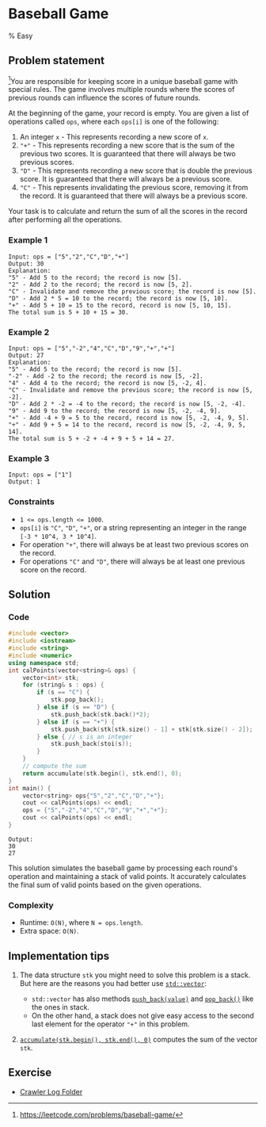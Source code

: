 # Baseball Game
% Easy
## Problem statement

[^url]You are responsible for keeping score in a unique baseball game with special rules. The game involves multiple rounds where the scores of previous rounds can influence the scores of future rounds.

At the beginning of the game, your record is empty. You are given a list of operations called `ops`, where each `ops[i]` is one of the following:

1. An integer `x` - This represents recording a new score of `x`.
2. `"+"` - This represents recording a new score that is the sum of the previous two scores. It is guaranteed that there will always be two previous scores.
3. `"D"` - This represents recording a new score that is double the previous score. It is guaranteed that there will always be a previous score.
4. `"C"` - This represents invalidating the previous score, removing it from the record. It is guaranteed that there will always be a previous score.

Your task is to calculate and return the sum of all the scores in the record after performing all the operations. 

[^url]: https://leetcode.com/problems/baseball-game/
### Example 1
```text
Input: ops = ["5","2","C","D","+"]
Output: 30
Explanation:
"5" - Add 5 to the record; the record is now [5].
"2" - Add 2 to the record; the record is now [5, 2].
"C" - Invalidate and remove the previous score; the record is now [5].
"D" - Add 2 * 5 = 10 to the record; the record is now [5, 10].
"+" - Add 5 + 10 = 15 to the record, record is now [5, 10, 15].
The total sum is 5 + 10 + 15 = 30.
```

### Example 2
```text
Input: ops = ["5","-2","4","C","D","9","+","+"]
Output: 27
Explanation:
"5" - Add 5 to the record; the record is now [5].
"-2" - Add -2 to the record; the record is now [5, -2].
"4" - Add 4 to the record; the record is now [5, -2, 4].
"C" - Invalidate and remove the previous score; the record is now [5, -2].
"D" - Add 2 * -2 = -4 to the record; the record is now [5, -2, -4].
"9" - Add 9 to the record; the record is now [5, -2, -4, 9].
"+" - Add -4 + 9 = 5 to the record, record is now [5, -2, -4, 9, 5].
"+" - Add 9 + 5 = 14 to the record, record is now [5, -2, -4, 9, 5, 14].
The total sum is 5 + -2 + -4 + 9 + 5 + 14 = 27.
```

### Example 3
```text
Input: ops = ["1"]
Output: 1
``` 

### Constraints

* `1 <= ops.length <= 1000`.
* `ops[i]` is `"C"`, `"D"`, `"+"`, or a string representing an integer in the range `[-3 * 10^4, 3 * 10^4]`.
* For operation `"+"`, there will always be at least two previous scores on the record.
* For operations `"C"` and `"D"`, there will always be at least one previous score on the record.

## Solution

### Code
```cpp
#include <vector>
#include <iostream>
#include <string>
#include <numeric>
using namespace std;
int calPoints(vector<string>& ops) {
    vector<int> stk;
    for (string& s : ops) {
        if (s == "C") {
            stk.pop_back();
        } else if (s == "D") {
            stk.push_back(stk.back()*2);
        } else if (s == "+") {
            stk.push_back(stk[stk.size() - 1] + stk[stk.size() - 2]);
        } else { // s is an integer
            stk.push_back(stoi(s));
        }
    }
    // compute the sum
    return accumulate(stk.begin(), stk.end(), 0);
}
int main() {
    vector<string> ops{"5","2","C","D","+"};
    cout << calPoints(ops) << endl;
    ops = {"5","-2","4","C","D","9","+","+"};
    cout << calPoints(ops) << endl;
}
```
```text
Output:
30
27
```
This solution simulates the baseball game by processing each round's operation and maintaining a stack of valid points. It accurately calculates the final sum of valid points based on the given operations. 

### Complexity
* Runtime: `O(N)`, where `N = ops.length`.
* Extra space: `O(N)`.

## Implementation tips

1. The data structure `stk` you might need to solve this problem is a stack. But here are the reasons you had better use [`std::vector`](https://en.cppreference.com/w/cpp/container/vector):
    * `std::vector` has also methods [`push_back(value)`](https://en.cppreference.com/w/cpp/container/vector/push_back) and [`pop_back()`](https://en.cppreference.com/w/cpp/container/vector/pop_back) like the ones in stack.
    * On the other hand, a stack does not give easy access to the second last element for the operator `"+"` in this problem.

2. [`accumulate(stk.begin(), stk.end(), 0)`](https://en.cppreference.com/w/cpp/algorithm/accumulate) computes the sum of the vector `stk`.


## Exercise
- [Crawler Log Folder](https://leetcode.com/problems/crawler-log-folder/)